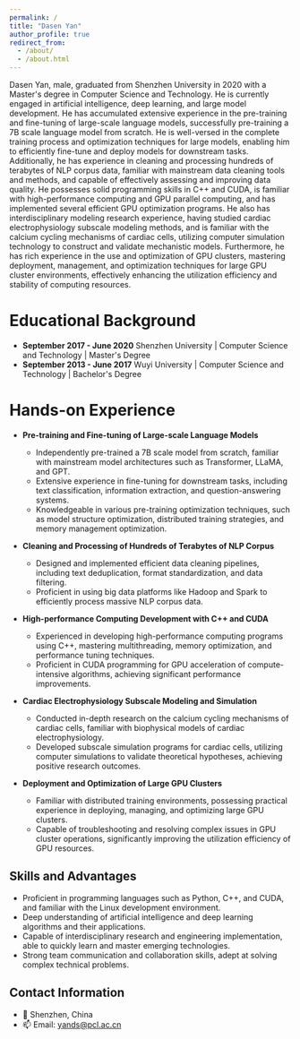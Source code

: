 ```yaml
---
permalink: /
title: "Dasen Yan"
author_profile: true
redirect_from: 
  - /about/
  - /about.html
---
```


Dasen Yan, male, graduated from Shenzhen University in 2020 with a Master's degree in Computer Science and Technology. He is currently engaged in artificial intelligence, deep learning, and large model development. He has accumulated extensive experience in the pre-training and fine-tuning of large-scale language models, successfully pre-training a 7B scale language model from scratch. He is well-versed in the complete training process and optimization techniques for large models, enabling him to efficiently fine-tune and deploy models for downstream tasks. Additionally, he has experience in cleaning and processing hundreds of terabytes of NLP corpus data, familiar with mainstream data cleaning tools and methods, and capable of effectively assessing and improving data quality. He possesses solid programming skills in C++ and CUDA, is familiar with high-performance computing and GPU parallel computing, and has implemented several efficient GPU optimization programs. He also has interdisciplinary modeling research experience, having studied cardiac electrophysiology subscale modeling methods, and is familiar with the calcium cycling mechanisms of cardiac cells, utilizing computer simulation technology to construct and validate mechanistic models. Furthermore, he has rich experience in the use and optimization of GPU clusters, mastering deployment, management, and optimization techniques for large GPU cluster environments, effectively enhancing the utilization efficiency and stability of computing resources.

Educational Background
======

- **September 2017 - June 2020** Shenzhen University | Computer Science and Technology | Master's Degree
- **September 2013 - June 2017** Wuyi University | Computer Science and Technology | Bachelor's Degree



Hands-on Experience
======

- **Pre-training and Fine-tuning of Large-scale Language Models**
    - Independently pre-trained a 7B scale model from scratch, familiar with mainstream model architectures such as Transformer, LLaMA, and GPT.
    - Extensive experience in fine-tuning for downstream tasks, including text classification, information extraction, and question-answering systems.
    - Knowledgeable in various pre-training optimization techniques, such as model structure optimization, distributed training strategies, and memory management optimization.
  
- **Cleaning and Processing of Hundreds of Terabytes of NLP Corpus**
    - Designed and implemented efficient data cleaning pipelines, including text deduplication, format standardization, and data filtering.
    - Proficient in using big data platforms like Hadoop and Spark to efficiently process massive NLP corpus data.

- **High-performance Computing Development with C++ and CUDA**
    - Experienced in developing high-performance computing programs using C++, mastering multithreading, memory optimization, and performance tuning techniques.
    - Proficient in CUDA programming for GPU acceleration of compute-intensive algorithms, achieving significant performance improvements.

- **Cardiac Electrophysiology Subscale Modeling and Simulation**
    - Conducted in-depth research on the calcium cycling mechanisms of cardiac cells, familiar with biophysical models of cardiac electrophysiology.
    - Developed subscale simulation programs for cardiac cells, utilizing computer simulations to validate theoretical hypotheses, achieving positive research outcomes.

- **Deployment and Optimization of Large GPU Clusters**
    - Familiar with distributed training environments, possessing practical experience in deploying, managing, and optimizing large GPU clusters.
    - Capable of troubleshooting and resolving complex issues in GPU cluster operations, significantly improving the utilization efficiency of GPU resources.

Skills and Advantages
------
- Proficient in programming languages such as Python, C++, and CUDA, and familiar with the Linux development environment.
- Deep understanding of artificial intelligence and deep learning algorithms and their applications.
- Capable of interdisciplinary research and engineering implementation, able to quickly learn and master emerging technologies.
- Strong team communication and collaboration skills, adept at solving complex technical problems.

Contact Information
------

- 📍 Shenzhen, China
- 📫 Email: [yands@pcl.ac.cn](mailto:yands@pcl.ac.cn)
